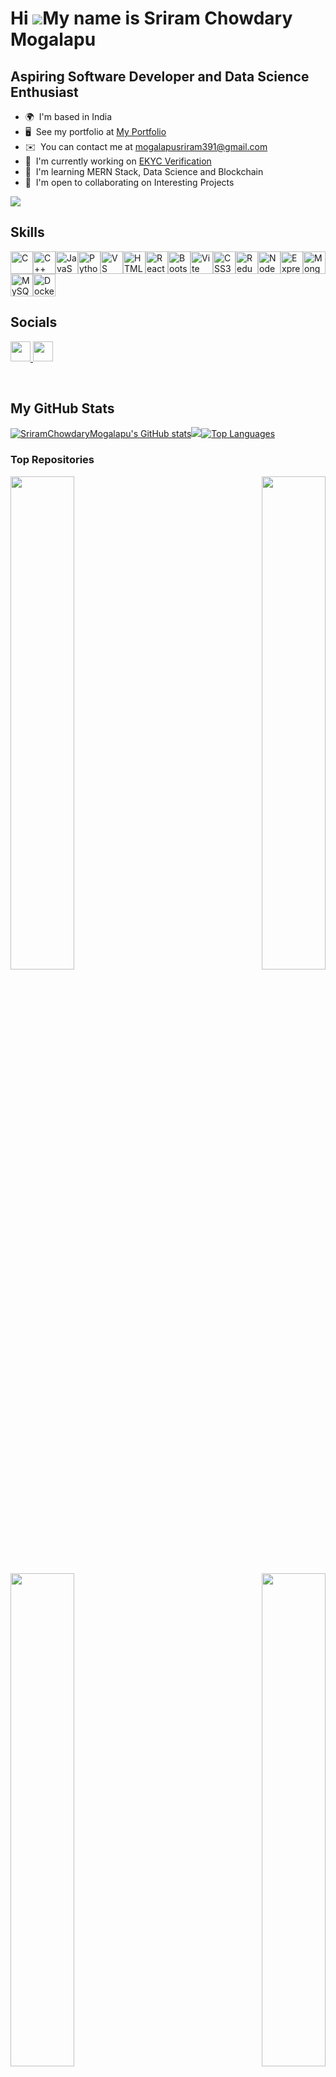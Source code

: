 # Hi ![](https://user-images.githubusercontent.com/18350557/176309783-0785949b-9127-417c-8b55-ab5a4333674e.gif)My name is Sriram Chowdary Mogalapu

## Aspiring Software Developer and Data Science Enthusiast

- 🌍  I'm based in India
- 🖥️  See my portfolio at [My Portfolio](http://sriram-chowdary.netlify.app)
- ✉️  You can contact me at [mogalapusriram391@gmail.com](mailto:mogalapusriram391@gmail.com)
- 🚀  I'm currently working on [EKYC Verification](https://msrc-ekyc-verification.netlify.app)
- 🧠  I'm learning MERN Stack, Data Science and Blockchain
- 🤝  I'm open to collaborating on Interesting Projects
<div>
<a href="https://www.github.com/SriramChowdaryMogalapu" target="_blank" rel="noreferrer"><img
                  src="https://img.shields.io/github/followers/SriramChowdaryMogalapu?logo=github&style=for-the-badge&color=0891b2&labelColor=1c1917" /></a>
</div>   
<div>               
<h2> Skills </h2>
<p align="left">
<a href="https://docs.microsoft.com/en-us/cpp/?view=msvc-170" target="_blank" rel="noreferrer"><img src="https://raw.githubusercontent.com/danielcranney/readme-generator/main/public/icons/skills/c-colored.svg" width="36" height="36" alt="C" /></a><a href="https://docs.microsoft.com/en-us/cpp/?view=msvc-170" target="_blank" rel="noreferrer"><img src="https://raw.githubusercontent.com/danielcranney/readme-generator/main/public/icons/skills/cplusplus-colored.svg" width="36" height="36" alt="C++" /></a><a href="https://developer.mozilla.org/en-US/docs/Web/JavaScript" target="_blank" rel="noreferrer"><img src="https://raw.githubusercontent.com/danielcranney/readme-generator/main/public/icons/skills/javascript-colored.svg" width="36" height="36" alt="JavaScript" /></a><a href="https://www.python.org/" target="_blank" rel="noreferrer"><img src="https://raw.githubusercontent.com/danielcranney/readme-generator/main/public/icons/skills/python-colored.svg" width="36" height="36" alt="Python" /></a><a href="https://code.visualstudio.com/" target="_blank" rel="noreferrer"><img src="https://raw.githubusercontent.com/danielcranney/readme-generator/main/public/icons/skills/visualstudiocode.svg" width="36" height="36" alt="VS Code" /></a><a href="https://developer.mozilla.org/en-US/docs/Glossary/HTML5" target="_blank" rel="noreferrer"><img src="https://raw.githubusercontent.com/danielcranney/readme-generator/main/public/icons/skills/html5-colored.svg" width="36" height="36" alt="HTML5" /></a><a href="https://reactjs.org/" target="_blank" rel="noreferrer"><img src="https://raw.githubusercontent.com/danielcranney/readme-generator/main/public/icons/skills/react-colored.svg" width="36" height="36" alt="React" /></a><a href="https://getbootstrap.com/" target="_blank" rel="noreferrer"><img src="https://raw.githubusercontent.com/danielcranney/readme-generator/main/public/icons/skills/bootstrap-colored.svg" width="36" height="36" alt="Bootstrap" /></a><a href="https://vitejs.dev/" target="_blank" rel="noreferrer"><img src="https://raw.githubusercontent.com/danielcranney/readme-generator/main/public/icons/skills/vite-colored.svg" width="36" height="36" alt="Vite" /></a><a href="https://www.w3.org/TR/CSS/#css" target="_blank" rel="noreferrer"><img src="https://raw.githubusercontent.com/danielcranney/readme-generator/main/public/icons/skills/css3-colored.svg" width="36" height="36" alt="CSS3" /></a><a href="https://redux.js.org/" target="_blank" rel="noreferrer"><img src="https://raw.githubusercontent.com/danielcranney/readme-generator/main/public/icons/skills/redux-colored.svg" width="36" height="36" alt="Redux" /></a><a href="https://nodejs.org/en/" target="_blank" rel="noreferrer"><img src="https://raw.githubusercontent.com/danielcranney/readme-generator/main/public/icons/skills/nodejs-colored.svg" width="36" height="36" alt="NodeJS" /></a><a href="https://expressjs.com/" target="_blank" rel="noreferrer"><img src="https://raw.githubusercontent.com/danielcranney/readme-generator/main/public/icons/skills/express-colored.svg" width="36" height="36" alt="Express" /></a><a href="https://www.mongodb.com/" target="_blank" rel="noreferrer"><img src="https://raw.githubusercontent.com/danielcranney/readme-generator/main/public/icons/skills/mongodb-colored.svg" width="36" height="36" alt="MongoDB" /></a><a href="https://www.mysql.com/" target="_blank" rel="noreferrer"><img src="https://raw.githubusercontent.com/danielcranney/readme-generator/main/public/icons/skills/mysql-colored.svg" width="36" height="36" alt="MySQL" /></a><a href="https://www.docker.com/" target="_blank" rel="noreferrer"><img src="https://raw.githubusercontent.com/danielcranney/readme-generator/main/public/icons/skills/docker-colored.svg" width="36" height="36" alt="Docker" /></a></p>
<div>
<div>
<h2>Socials</h2>
<p align="left">
                      <a href="https://www.github.com/SriramChowdaryMogalapu" target="_blank" rel="noreferrer">
                    <picture>
                    <source media="(prefers-color-scheme: dark)" srcset="https://raw.githubusercontent.com/danielcranney/readme-generator/main/public/icons/socials/github-dark.svg" />
                    <source media="(prefers-color-scheme: light)" srcset="https://raw.githubusercontent.com/danielcranney/readme-generator/main/public/icons/socials/github.svg" />
                    <img src="https://raw.githubusercontent.com/danielcranney/readme-generator/main/public/icons/socials/github.svg" width="32" height="32" />
                    </picture>
                    </a>
                      <a href="https://www.linkedin.com/in/sriram-chowdary-mogalapu-899500185/" target="_blank" rel="noreferrer">
                    <picture>
                    <source media="(prefers-color-scheme: dark)" srcset="https://raw.githubusercontent.com/danielcranney/readme-generator/main/public/icons/socials/linkedin-dark.svg" />
                    <source media="(prefers-color-scheme: light)" srcset="https://raw.githubusercontent.com/danielcranney/readme-generator/main/public/icons/socials/linkedin.svg" />
                    <img src="https://raw.githubusercontent.com/danielcranney/readme-generator/main/public/icons/socials/linkedin.svg" width="32" height="32" />
                    </picture>
                    </a></p>
                    </div>
<div><br><h2>My GitHub Stats</h2><a
                      href="http://www.github.com/SriramChowdaryMogalapu"><img src="https://github-readme-stats.vercel.app/api?username=SriramChowdaryMogalapu&show_icons=true&hide=&count_private=true&title_color=0891b2&text_color=ffffff&icon_color=0891b2&bg_color=1c1917&hide_border=true&show_icons=true" alt="SriramChowdaryMogalapu's GitHub stats" /></a><a
                      href="http://www.github.com/SriramChowdaryMogalapu"><img
                  src="https://github-readme-streak-stats.herokuapp.com/?user=SriramChowdaryMogalapu&stroke=ffffff&background=1c1917&ring=0891b2&fire=0891b2&currStreakNum=ffffff&currStreakLabel=0891b2&sideNums=ffffff&sideLabels=ffffff&dates=ffffff&hide_border=true" /></a><a href="https://github.com/SriramChowdaryMogalapu" align="left"><img src="https://github-readme-stats.vercel.app/api/top-langs/?username=SriramChowdaryMogalapu&langs_count=10&title_color=0891b2&text_color=ffffff&icon_color=0891b2&bg_color=1c1917&hide_border=true&locale=en&custom_title=Top%20%Languages" alt="Top Languages" /></a>
                  </div><div><h3>Top Repositories</h3><div width="100%" align="center"><a href="https://github.com/SriramChowdaryMogalapu/cryptobackend" align="left"><img align="left" width="45%" src="https://github-readme-stats.vercel.app/api/pin/?username=SriramChowdaryMogalapu&repo=cryptobackend&title_color=0891b2&text_color=ffffff&icon_color=0891b2&bg_color=1c1917&hide_border=true&locale=en" /></a><a href="https://github.com/SriramChowdaryMogalapu/FloraStore" align="right"><img align="right" width="45%" src="https://github-readme-stats.vercel.app/api/pin/?username=SriramChowdaryMogalapu&repo=FloraStore&title_color=0891b2&text_color=ffffff&icon_color=0891b2&bg_color=1c1917&hide_border=true&locale=en" /></a></div> <div width="100%" align="center"><a href="https://github.com/SriramChowdaryMogalapu/eKYC" align="left"><img align="left" width="45%" src="https://github-readme-stats.vercel.app/api/pin/?username=SriramChowdaryMogalapu&repo=eKYC&title_color=0891b2&text_color=ffffff&icon_color=0891b2&bg_color=1c1917&hide_border=true&locale=en" /></a><a href="https://github.com/SriramChowdaryMogalapu/Automated_Essay_Scoring" align="right"><img align="right" width="45%" src="https://github-readme-stats.vercel.app/api/pin/?username=SriramChowdaryMogalapu&repo=Automated_Essay_Scoring&title_color=0891b2&text_color=ffffff&icon_color=0891b2&bg_color=1c1917&hide_border=true&locale=en" /></a></div></div><br>
<!-- <br><br><br><br><br><br>
<div><h2 align="left">Support Me</h2><ul style="list-style-type: none; margin: 0;"><li style="display: inline-block; margin-right: 0.25rem;"><a href="https://www.buymeacoffee.com/sriramchowdary"><img src="https://cdn.buymeacoffee.com/buttons/v2/default-yellow.png" width="150"/></a></li></ul><div> -->
